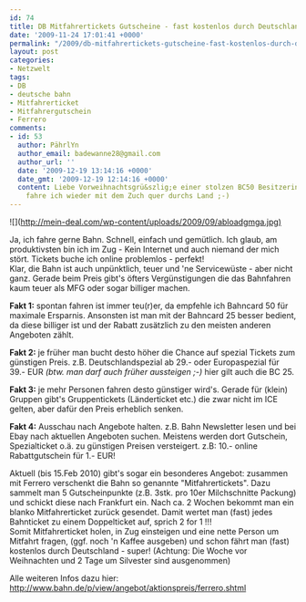 ```yaml
---
id: 74
title: DB Mitfahrertickets Gutscheine - fast kostenlos durch Deutschland fahren!
date: '2009-11-24 17:01:41 +0000'
permalink: "/2009/db-mitfahrertickets-gutscheine-fast-kostenlos-durch-deutschland-fahren/"
layout: post
categories:
- Netzwelt
tags:
- DB
- deutsche bahn
- Mitfahrerticket
- Mitfahrergutschein
- Ferrero
comments:
- id: 53
  author: PährlYn
  author_email: badewanne28@gmail.com
  author_url: ''
  date: '2009-12-19 13:14:16 +0000'
  date_gmt: '2009-12-19 12:14:16 +0000'
  content: Liebe Vorweihnachtsgrü&szlig;e einer stolzen BC50 Besitzerin; morgen
    fahre ich wieder mit dem Zuch quer durchs Land ;-)
---
```

![](<http://mein-deal.com/wp-content/uploads/2009/09/abloadgmga.jpg)>

Ja, ich fahre gerne Bahn. Schnell, einfach und gemütlich. Ich glaub, am produktivsten bin ich im Zug - Kein Internet und auch niemand der mich stört. Tickets buche ich online problemlos - perfekt!  
Klar, die Bahn ist auch unpünktlich, teuer und 'ne Servicewüste - aber nicht ganz. Gerade beim Preis gibt's öfters Vergünstigungen die das Bahnfahren kaum teuer als MFG oder sogar billiger machen.

**Fakt 1:** spontan fahren ist immer teu(r)er, da empfehle ich Bahncard 50 für maximale Ersparnis. Ansonsten ist man mit der Bahncard 25 besser bedient, da diese billiger ist und der Rabatt zusätzlich zu den meisten anderen Angeboten zählt.

**Fakt 2:** je früher man bucht desto höher die Chance auf spezial Tickets zum günstigen Preis. z.B. Deutschlandspezial ab 29.- oder Europaspezial für 39.- EUR _(btw. man darf auch früher aussteigen ;-)_ hier gilt auch die BC 25.

**Fakt 3:** je mehr Personen fahren desto günstiger wird's. Gerade für (klein) Gruppen gibt's Gruppentickets (Länderticket etc.) die zwar nicht im ICE gelten, aber dafür den Preis erheblich senken.

**Fakt 4:** Ausschau nach Angebote halten. z.B. Bahn Newsletter lesen und bei Ebay nach aktuellen Angeboten suchen. Meistens werden dort Gutschein, Spezialticket o.ä. zu günstigen Preisen versteigert. z.B: 10.- online Rabattgutschein für 1.- EUR!

Aktuell (bis 15.Feb 2010) gibt's sogar ein besonderes Angebot: zusammen mit Ferrero verschenkt die Bahn so genannte "Mitfahrertickets". Dazu sammelt man 5 Gutscheinpunkte (z.B. 3stk. pro 10er Milchschnitte Packung) und schickt diese nach Frankfurt ein. Nach ca. 2 Wochen bekommt man ein blanko Mitfahrerticket zurück gesendet. Damit wertet man (fast) jedes Bahnticket zu einem Doppelticket auf, sprich 2 for 1 !!!  
Somit Mitfahrerticket holen, in Zug einsteigen und eine nette Person um Mitfahrt fragen, (ggf. noch 'n Kaffee ausgeben) und schon fährt man (fast) kostenlos durch Deutschland - super! (Achtung: Die Woche vor Weihnachten und 2 Tage um Silvester sind ausgenommen)

Alle weiteren Infos dazu hier:  
<http://www.bahn.de/p/view/angebot/aktionspreis/ferrero.shtml>